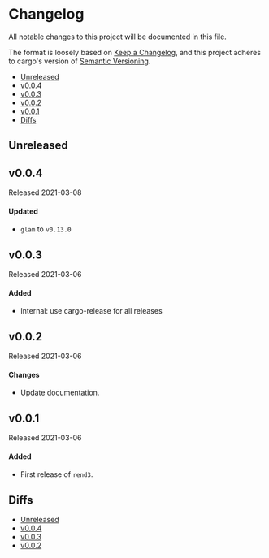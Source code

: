 # Changelog

All notable changes to this project will be documented in this file.

The format is loosely based on [Keep a Changelog](https://keepachangelog.com/en/1.0.0/),
and this project adheres to cargo's version of [Semantic Versioning](https://semver.org/spec/v2.0.0.html).

- [Unreleased](#unreleased)
- [v0.0.4](#v004)
- [v0.0.3](#v003)
- [v0.0.2](#v002)
- [v0.0.1](#v001)
- [Diffs](#diffs)

## Unreleased

## v0.0.4

Released 2021-03-08

#### Updated
- `glam` to `v0.13.0`

## v0.0.3

Released 2021-03-06

#### Added
- Internal: use cargo-release for all releases

## v0.0.2

Released 2021-03-06

#### Changes
- Update documentation.

## v0.0.1

Released 2021-03-06

#### Added
- First release of `rend3`.

## Diffs

- [Unreleased](https://github.com/BVE-Reborn/rend3/compare/v0.0.4...HEAD)
- [v0.0.4](https://github.com/BVE-Reborn/rend3/compare/v0.0.3...v0.0.4)
- [v0.0.3](https://github.com/BVE-Reborn/rend3/compare/v0.0.2...v0.0.3)
- [v0.0.2](https://github.com/BVE-Reborn/rend3/compare/v0.0.1...v0.0.2)
